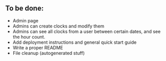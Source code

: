 ## To be done: ##

 * Admin page
 * Admins can create clocks and modify them
 * Admins can see all clocks from a user between certain dates, and see the hour count.
 * Add deployment instructions and general quick start guide
 * Write a proper README
 * File cleanup (autogenerated stuff)
